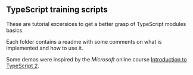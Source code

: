 ## TypeScript training scripts

These are tutorial excersices to get a better grasp of TypeScript modules basics.

Each folder contains a readme with some comments on what is implemented and how to use it.

Some demos were inspired by the _Microsoft_ online course [Introduction to TypeScript 2](https://www.edx.org/course/introduction-to-typescript-2).